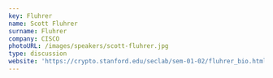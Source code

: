 ```yaml
---
key: Fluhrer
name: Scott Fluhrer
surname: Fluhrer 
company: CISCO
photoURL: /images/speakers/scott-fluhrer.jpg
type: discussion
website: 'https://crypto.stanford.edu/seclab/sem-01-02/fluhrer_bio.html'
---
```

